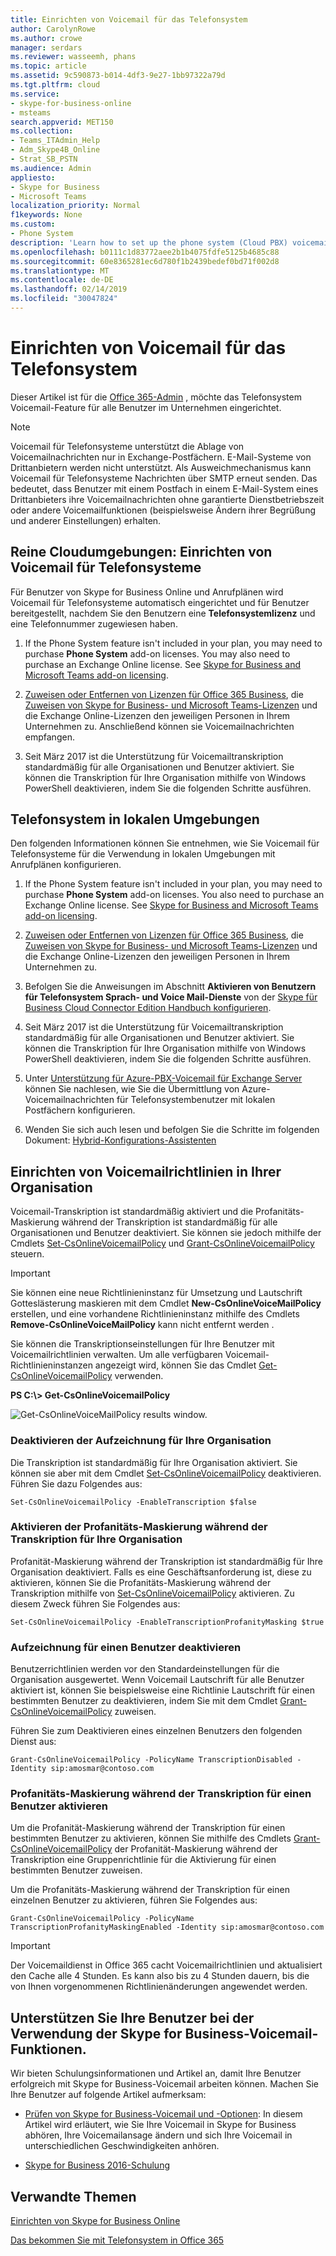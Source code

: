 ```yaml
---
title: Einrichten von Voicemail für das Telefonsystem
author: CarolynRowe
ms.author: crowe
manager: serdars
ms.reviewer: wasseemh, phans
ms.topic: article
ms.assetid: 9c590873-b014-4df3-9e27-1bb97322a79d
ms.tgt.pltfrm: cloud
ms.service:
- skype-for-business-online
- msteams
search.appverid: MET150
ms.collection:
- Teams_ITAdmin_Help
- Adm_Skype4B_Online
- Strat_SB_PSTN
ms.audience: Admin
appliesto:
- Skype for Business
- Microsoft Teams
localization_priority: Normal
f1keywords: None
ms.custom:
- Phone System
description: 'Learn how to set up the phone system (Cloud PBX) voicemail for your Skype for Business users. '
ms.openlocfilehash: b0111c1d83772aee2b1b4075fdfe5125b4685c88
ms.sourcegitcommit: 60e8365281ec6d780f1b2439bedef0bd71f002d8
ms.translationtype: MT
ms.contentlocale: de-DE
ms.lasthandoff: 02/14/2019
ms.locfileid: "30047824"
---
```

# <a name="set-up-phone-system-voicemail"></a>Einrichten von Voicemail für das Telefonsystem

Dieser Artikel ist für die [Office 365-Admin](https://support.office.com/article/da585eea-f576-4f55-a1e0-87090b6aaa9d) , möchte das Telefonsystem Voicemail-Feature für alle Benutzer im Unternehmen eingerichtet.

> [!NOTE]
> Voicemail für Telefonsysteme unterstützt die Ablage von Voicemailnachrichten nur in Exchange-Postfächern. E-Mail-Systeme von Drittanbietern werden nicht unterstützt. Als Ausweichmechanismus kann Voicemail für Telefonsysteme Nachrichten über SMTP erneut senden. Das bedeutet, dass Benutzer mit einem Postfach in einem E-Mail-System eines Drittanbieters ihre Voicemailnachrichten ohne garantierte Dienstbetriebszeit oder andere Voicemailfunktionen (beispielsweise Ändern ihrer Begrüßung und anderer Einstellungen) erhalten.

## <a name="cloud-only-environments-set-up-phone-system-voicemail"></a>Reine Cloudumgebungen: Einrichten von Voicemail für Telefonsysteme

Für Benutzer von Skype for Business Online und Anrufplänen wird Voicemail für Telefonsysteme automatisch eingerichtet und für Benutzer bereitgestellt, nachdem Sie den Benutzern eine **Telefonsystemlizenz** und eine Telefonnummer zugewiesen haben.
  
1. If the Phone System feature isn't included in your plan, you may need to purchase **Phone System** add-on licenses. You may also need to purchase an Exchange Online license. See [Skype for Business and Microsoft Teams add-on licensing](/SkypeForBusiness/skype-for-business-and-microsoft-teams-add-on-licensing/skype-for-business-and-microsoft-teams-add-on-licensing).
    
2. [Zuweisen oder Entfernen von Lizenzen für Office 365 Business](http://support.office.com/article/997596b5-4173-4627-b915-36abac6786dc), die [Zuweisen von Skype for Business- und Microsoft Teams-Lizenzen](/skypeforbusiness/skype-for-business-and-microsoft-teams-add-on-licensing/assign-skype-for-business-and-microsoft-teams-licenses) und die Exchange Online-Lizenzen den jeweiligen Personen in Ihrem Unternehmen zu. Anschließend können sie Voicemailnachrichten empfangen.
    
3. Seit März 2017 ist die Unterstützung für Voicemailtranskription standardmäßig für alle Organisationen und Benutzer aktiviert. Sie können die Transkription für Ihre Organisation mithilfe von Windows PowerShell deaktivieren, indem Sie die folgenden Schritte ausführen.

## <a name="phone-system-with-on-premises-environments"></a>Telefonsystem in lokalen Umgebungen

Den folgenden Informationen können Sie entnehmen, wie Sie Voicemail für Telefonsysteme für die Verwendung in lokalen Umgebungen mit Anrufplänen konfigurieren.
  
1. If the Phone System feature isn't included in your plan, you may need to purchase **Phone System** add-on licenses. You also need to purchase an Exchange Online license. See [Skype for Business and Microsoft Teams add-on licensing](/skypeforbusiness/skype-for-business-and-microsoft-teams-add-on-licensing/skype-for-business-and-microsoft-teams-add-on-licensing).
    
2. [Zuweisen oder Entfernen von Lizenzen für Office 365 Business](http://support.office.com/article/997596b5-4173-4627-b915-36abac6786dc), die [Zuweisen von Skype for Business- und Microsoft Teams-Lizenzen](/skypeforbusiness/skype-for-business-and-microsoft-teams-add-on-licensing/assign-skype-for-business-and-microsoft-teams-licenses) und die Exchange Online-Lizenzen den jeweiligen Personen in Ihrem Unternehmen zu.
    
3. Befolgen Sie die Anweisungen im Abschnitt **Aktivieren von Benutzern für Telefonsystem Sprach- und Voice Mail-Dienste** von der [Skype für Business Cloud Connector Edition Handbuch konfigurieren](https://technet.microsoft.com/library/mt605228.aspx).

4. Seit März 2017 ist die Unterstützung für Voicemailtranskription standardmäßig für alle Organisationen und Benutzer aktiviert. Sie können die Transkription für Ihre Organisation mithilfe von Windows PowerShell deaktivieren, indem Sie die folgenden Schritte ausführen.

5. Unter [Unterstützung für Azure-PBX-Voicemail für Exchange Server](https://support.microsoft.com/kb/3195158) können Sie nachlesen, wie Sie die Übermittlung von Azure-Voicemailnachrichten für Telefonsystembenutzer mit lokalen Postfächern konfigurieren.

6. Wenden Sie sich auch lesen und befolgen Sie die Schritte im folgenden Dokument: [Hybrid-Konfigurations-Assistenten](https://docs.microsoft.com/en-us/exchange/hybrid-configuration-wizard)

## <a name="setting-voicemail-policies-in-your-organization"></a>Einrichten von Voicemailrichtlinien in Ihrer Organisation

Voicemail-Transkription ist standardmäßig aktiviert und die Profanitäts-Maskierung während der Transkription ist standardmäßig für alle Organisationen und Benutzer deaktiviert. Sie können sie jedoch mithilfe der Cmdlets [Set-CsOnlineVoicemailPolicy](https://technet.microsoft.com/library/mt798310.aspx) und [Grant-CsOnlineVoicemailPolicy](https://technet.microsoft.com/library/mt798311.aspx) steuern.

> [!IMPORTANT]
> Sie können eine neue Richtlinieninstanz für Umsetzung und Lautschrift Gotteslästerung maskieren mit dem Cmdlet **New-CsOnlineVoiceMailPolicy** erstellen, und eine vorhandene Richtlinieninstanz mithilfe des Cmdlets **Remove-CsOnlineVoiceMailPolicy** kann nicht entfernt werden .

Sie können die Transkriptionseinstellungen für Ihre Benutzer mit Voicemailrichtlinien verwalten. Um alle verfügbaren Voicemail-Richtlinieninstanzen angezeigt wird, können Sie das Cmdlet [Get-CsOnlineVoicemailPolicy](https://technet.microsoft.com/library/mt798311.aspx) verwenden.

 **PS C:\\> Get-CsOnlineVoicemailPolicy**
  
![Get-CsOnlineVoiceMailPolicy results window.](media/6cea8310-2d71-4b95-8d36-688472845727.png)
  
### <a name="turning-off-transcription-for-your-organization"></a>Deaktivieren der Aufzeichnung für Ihre Organisation

Die Transkription ist standardmäßig für Ihre Organisation aktiviert. Sie können sie aber mit dem Cmdlet [Set-CsOnlineVoicemailPolicy](https://technet.microsoft.com/library/mt798310.aspx) deaktivieren. Führen Sie dazu Folgendes aus:

```
Set-CsOnlineVoicemailPolicy -EnableTranscription $false
```

### <a name="turning-on-transcription-profanity-masking-for-your-organization"></a>Aktivieren der Profanitäts-Maskierung während der Transkription für Ihre Organisation

Profanität-Maskierung während der Transkription ist standardmäßig für Ihre Organisation deaktiviert. Falls es eine Geschäftsanforderung ist, diese zu aktivieren, können Sie die Profanitäts-Maskierung während der Transkription mithilfe von [Set-CsOnlineVoicemailPolicy](https://technet.microsoft.com/library/mt798310.aspx) aktivieren. Zu diesem Zweck führen Sie Folgendes aus:

```
Set-CsOnlineVoicemailPolicy -EnableTranscriptionProfanityMasking $true
```

### <a name="turning-off-transcription-for-a-user"></a>Aufzeichnung für einen Benutzer deaktivieren

Benutzerrichtlinien werden vor den Standardeinstellungen für die Organisation ausgewertet. Wenn Voicemail Lautschrift für alle Benutzer aktiviert ist, können Sie beispielsweise eine Richtlinie Lautschrift für einen bestimmten Benutzer zu deaktivieren, indem Sie mit dem Cmdlet [Grant-CsOnlineVoicemailPolicy](https://technet.microsoft.com/library/mt798309.aspx) zuweisen.

Führen Sie zum Deaktivieren eines einzelnen Benutzers den folgenden Dienst aus:

```
Grant-CsOnlineVoicemailPolicy -PolicyName TranscriptionDisabled -Identity sip:amosmar@contoso.com
```

### <a name="turning-on-transcription-profanity-masking-for-a-user"></a>Profanitäts-Maskierung während der Transkription für einen Benutzer aktivieren

Um die Profanität-Maskierung während der Transkription für einen bestimmten Benutzer zu aktivieren, können Sie mithilfe des Cmdlets [Grant-CsOnlineVoicemailPolicy](https://technet.microsoft.com/library/mt798309.aspx) der Profanität-Maskierung während der Transkription eine Gruppenrichtlinie für die Aktivierung für einen bestimmten Benutzer zuweisen.

Um die Profanitäts-Maskierung während der Transkription für einen einzelnen Benutzer zu aktivieren, führen Sie Folgendes aus:

```
Grant-CsOnlineVoicemailPolicy -PolicyName TranscriptionProfanityMaskingEnabled -Identity sip:amosmar@contoso.com
```

> [!IMPORTANT]
> Der Voicemaildienst in Office 365 cacht Voicemailrichtlinien und aktualisiert den Cache alle 4 Stunden. Es kann also bis zu 4 Stunden dauern, bis die von Ihnen vorgenommenen Richtlinienänderungen angewendet werden.

## <a name="help-your-users-learn-skype-for-business-voicemail-features"></a>Unterstützen Sie Ihre Benutzer bei der Verwendung der Skype for Business-Voicemail-Funktionen.

Wir bieten Schulungsinformationen und Artikel an, damit Ihre Benutzer erfolgreich mit Skype for Business-Voicemail arbeiten können. Machen Sie Ihre Benutzer auf folgende Artikel aufmerksam:

- [Prüfen von Skype for Business-Voicemail und -Optionen](https://support.office.com/article/2deea7f8-831f-4e85-a0d4-b34da55945a8): In diesem Artikel wird erläutert, wie Sie Ihre Voicemail in Skype for Business abhören, Ihre Voicemailansage ändern und sich Ihre Voicemail in unterschiedlichen Geschwindigkeiten anhören.

- [Skype for Business 2016-Schulung](https://support.office.com/article/eb2081bc-fd0a-4eda-94da-5a39f369ee74)

## <a name="related-topics"></a>Verwandte Themen
[Einrichten von Skype for Business Online](/skypeforbusiness/set-up-skype-for-business-online/set-up-skype-for-business-online)

[Das bekommen Sie mit Telefonsystem in Office 365](here-s-what-you-get-with-phone-system.md)


